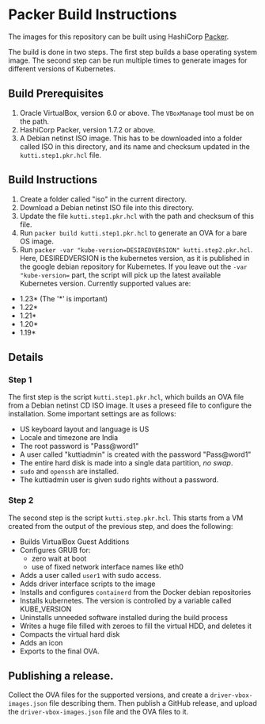 # Packer Build Instructions

The images for this repository can be built using HashiCorp [Packer](https://www.packer.io/).

The build is done in two steps. The first step builds a base operating system image. The
second step can be run multiple times to generate images for different versions of Kubernetes.

## Build Prerequisites

1. Oracle VirtualBox, version 6.0 or above. The `VBoxManage` tool must be on the path.
2. HashiCorp Packer, version 1.7.2 or above.
3. A Debian netinst ISO image. This has to be downloaded into a folder called ISO in this directory, and its name and checksum updated in the `kutti.step1.pkr.hcl` file.

## Build Instructions
1. Create a folder called "iso" in the current directory.
2. Download a Debian netinst ISO file into this directory.
3. Update the file `kutti.step1.pkr.hcl` with the path and checksum of this file.
4. Run `packer build kutti.step1.pkr.hcl` to generate an OVA for a bare OS image.
5. Run `packer -var "kube-version=DESIREDVERSION" kutti.step2.pkr.hcl`. Here, DESIREDVERSION is the kubernetes version, as it is published in the google debian repository for Kubernetes. If you leave out the `-var "kube-version=` part, the script will pick up the latest available Kubernetes version. Currently supported values are:
  * 1.23* (The '*' is important)
  * 1.22*
  * 1.21*
  * 1.20*
  * 1.19*

## Details
### Step 1
The first step is the script `kutti.step1.pkr.hcl`, which builds an OVA file from a Debian netinst CD ISO image. It uses a preseed file to configure the installation. Some important settings are as follows:
* US keyboard layout and language is US
* Locale and timezone are India
* The root password is "Pass@word1"
* A user called "kuttiadmin" is created with the password "Pass@word1"
* The entire hard disk is made into a single data partition, _no swap_.
* `sudo` and `openssh` are installed.
* The kuttiadmin user is given sudo rights without a password.

### Step 2
The second step is the script `kutti.step.pkr.hcl`. This starts from a VM created from the output of the previous step, and does the following:
* Builds VirtualBox Guest Additions
* Configures GRUB for:
  * zero wait at boot
  * use of fixed network interface names like eth0
* Adds a user called `user1` with sudo access.
* Adds driver interface scripts to the image
* Installs and configures `containerd` from the Docker debian repositories
* Installs kubernetes. The version is controlled by a variable called KUBE_VERSION
* Uninstalls unneeded software installed during the build process
* Writes a huge file filled with zeroes to fill the virtual HDD, and deletes it
* Compacts the virtual hard disk
* Adds an icon
* Exports to the final OVA. 

## Publishing a release.
Collect the OVA files for the supported versions, and create a `driver-vbox-images.json` file describing them. Then publish a GitHub release, and upload the `driver-vbox-images.json` file and the OVA files to it.
